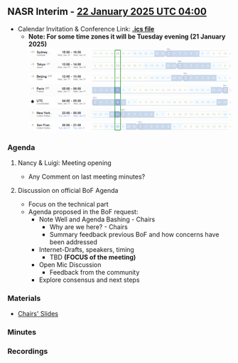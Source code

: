 
## NASR Interim - [22 January 2025 UTC 04:00](https://www.worldtimebuddy.com/?qm=1&lid=100,5391959,5128581,2988507,1816670,1850147&h=100&date=2025-1-22&sln=4-5&hf=1) 

- Calendar Invitation & Conference Link: **[.ics file](./Material/NASR-22012025.ics)**
    - **Note: For some time zones it will be Tuesday evening (21 January 2025)** 
        ![image Meeting Time Zone](./Material/NASR-2012025-TZ.png)

### Agenda

1. Nancy & Luigi: Meeting opening
    - Any Comment on last meeting minutes?

2. Discussion on official BoF Agenda 
    - Focus on the technical part
    - Agenda proposed in the BoF request:
        - Note Well and Agenda Bashing - Chairs
            - Why are we here? - Chairs
            - Summary feedback previous BoF and how concerns have been addressed
        - Internet-Drafts, speakers, timing
            - TBD **(FOCUS of the meeting)**
        - Open Mic Discussion
            - Feedback from the community
        - Explore consensus and next steps

### Materials

- [Chairs' Slides](./Material/NASR-Interim-Meeting-22-01-2025-v0.pdf)

### Minutes

### Recordings




